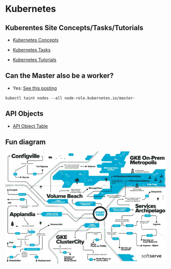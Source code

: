 # Kubernetes

## Kuberentes Site Concepts/Tasks/Tutorials

* [Kubernetes Concepts](https://kubernetes.io/docs/concepts/)

* [Kubernetes Tasks](https://kubernetes.io/docs/tasks/)

* [Kubernetes Tutorials](https://kubernetes.io/docs/tutorials/)

## Can the Master also be a worker?
* Yes: [See this posting](https://stackoverflow.com/questions/43147941/allow-scheduling-of-pods-on-kubernetes-master)
```
kubectl taint nodes --all node-role.kubernetes.io/master-
```

## API Objects 

* [API Object Table](Kubernetes-API-Objects.xlsx)

## Fun diagram

![SoftServe Kubernetes](Kubernetes-Softserve.jpg "Cloning a VM")
